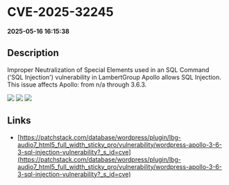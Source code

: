 # CVE-2025-32245

**2025-05-16 16:15:38**

## Description
Improper Neutralization of Special Elements used in an SQL Command ('SQL Injection') vulnerability in LambertGroup Apollo allows SQL Injection. This issue affects Apollo: from n/a through 3.6.3.

![](https://img.shields.io/static/v1?label=Score&message=8.5&color=red)
![](https://img.shields.io/static/v1?label=Severity&message=HIGH&color=red)
![](https://img.shields.io/static/v1?label=CWE&message=SQL&color=green)

## Links
- [https://patchstack.com/database/wordpress/plugin/lbg-audio7_html5_full_width_sticky_pro/vulnerability/wordpress-apollo-3-6-3-sql-injection-vulnerability?_s_id=cve](https://patchstack.com/database/wordpress/plugin/lbg-audio7_html5_full_width_sticky_pro/vulnerability/wordpress-apollo-3-6-3-sql-injection-vulnerability?_s_id=cve)
